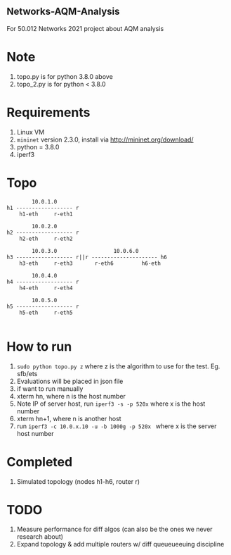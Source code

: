 ## Networks-AQM-Analysis

For 50.012 Networks 2021 project about AQM analysis

# Note
1. topo.py is for python 3.8.0 above
2. topo_2.py is for python < 3.8.0 

# Requirements
1. Linux VM 
2. ```mininet``` version 2.3.0, install via http://mininet.org/download/
3. python = 3.8.0
4. iperf3

# Topo
```
        10.0.1.0
h1 ------------------ r
    h1-eth     r-eth1

        10.0.2.0
h2 ------------------ r
    h2-eth     r-eth2

        10.0.3.0                  10.0.6.0
h3 ------------------ r||r --------------------- h6
    h3-eth     r-eth3       r-eth6         h6-eth

        10.0.4.0
h4 ------------------ r
    h4-eth     r-eth4

        10.0.5.0
h5 ------------------ r
    h5-eth     r-eth5 
    
```

# How to run
1. ```sudo python topo.py z``` where z is the algorithm to use for the test. Eg. sfb/ets
2. Evaluations will be placed in json file
3. if want to run manually
4. xterm hn, where n is the host number
5. Note IP of server host, run ```iperf3 -s -p 520x``` where x is the host number
6. xterm hn+1, where n is another host
7. run ```iperf3 -c 10.0.x.10 -u -b 1000g -p 520x ``` where x is the server host number

# Completed
1. Simulated topology (nodes h1-h6, router r)

# TODO
1. Measure performance for diff algos (can also be the ones we never research about)
2. Expand topology & add multiple routers w/ diff queueueeuing discipline
